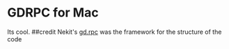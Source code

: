 # GDRPC for Mac
Its cool.
##credit
Nekit's [gd.rpc](https://github.com/nekitds/gd.rpc) was the framework for the structure of the code